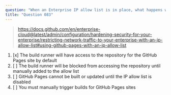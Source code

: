 ```yaml
---
question: "When an Enterprise IP allow list is in place, what happens when you try publish your GitHub Pages site from a branch instead of using a custom GitHub Actions workflow?"
title: "Question 083"
---
```


> https://docs.github.com/en/enterprise-cloud@latest/admin/configuration/hardening-security-for-your-enterprise/restricting-network-traffic-to-your-enterprise-with-an-ip-allow-list#using-github-pages-with-an-ip-allow-list
1. [x] The build runner will have access to the repository for the GitHub Pages site by default
1. [ ] The build runner will be blocked from accessing the repository until manually added to the allow list
1. [ ] GitHub Pages cannot be built or updated until the IP allow list is disabled
1. [ ] You must manually trigger builds for GitHub Pages sites
